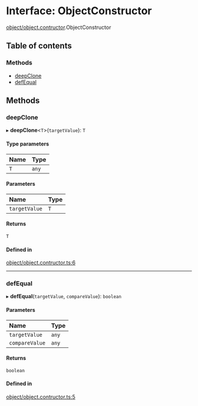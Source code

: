# Interface: ObjectConstructor

[object/object.contructor](../wiki/object.object.contructor).ObjectConstructor

## Table of contents

### Methods

- [deepClone](../wiki/object.object.contructor.ObjectConstructor#deepclone)
- [defEqual](../wiki/object.object.contructor.ObjectConstructor#defequal)

## Methods

### deepClone

▸ **deepClone**<`T`\>(`targetValue`): `T`

#### Type parameters

| Name | Type |
| :------ | :------ |
| `T` | `any` |

#### Parameters

| Name | Type |
| :------ | :------ |
| `targetValue` | `T` |

#### Returns

`T`

#### Defined in

[object/object.contructor.ts:6](https://github.com/x302502/extensions-node/blob/59eb6dc/src/object/object.contructor.ts#L6)

___

### defEqual

▸ **defEqual**(`targetValue`, `compareValue`): `boolean`

#### Parameters

| Name | Type |
| :------ | :------ |
| `targetValue` | `any` |
| `compareValue` | `any` |

#### Returns

`boolean`

#### Defined in

[object/object.contructor.ts:5](https://github.com/x302502/extensions-node/blob/59eb6dc/src/object/object.contructor.ts#L5)

